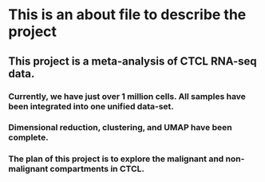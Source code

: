 # This is an about file to describe the project

## This project is a meta-analysis of CTCL RNA-seq data.

### Currently, we have just over 1 million cells. All samples have been integrated into one unified data-set.

### Dimensional reduction, clustering, and UMAP have been complete.

### The plan of this project is to explore the malignant and non-malignant compartments in CTCL.
